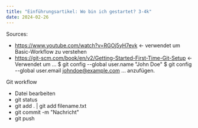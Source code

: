 ```yaml
---
title: "Einführungsartikel: Wo bin ich gestartet? 3-4k"
date: 2024-02-26
---
```



Sources:
- https://www.youtube.com/watch?v=RGOj5yH7evk <- verwendet um Basic-Workflow zu verstehen
- https://git-scm.com/book/en/v2/Getting-Started-First-Time-Git-Setup <- Verwendet um ...
$ git config --global user.name "John Doe"
$ git config --global user.email johndoe@example.com
... anzufügen.

Git workflow
- Datei bearbeiten
- git status
- git add . | git add filename.txt
- git commit -m "Nachricht"
- git push
